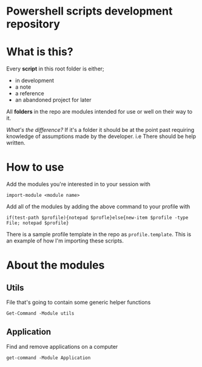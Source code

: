 ﻿# Powershell scripts development repository

# What is this?

Every **script** in this root folder is either;

- in development
- a note
- a reference
- an abandoned project for later

All **folders** in the repo are modules intended for use or well on their way to it.

*What's the difference?* If it's a folder it should be at the point past requiring knowledge of assumptions made by the developer. i.e There should be help written.

# How to use

Add the modules you're interested in to your session with

    import-module <module name>

Add all of the modules by adding the above command to your profile with

    if(test-path $profile){notepad $profle}else{new-item $profile -type File; notepad $profile}

There is a sample profile template in the repo as `profile.template`. This is an example of how I'm importing these scripts.

# About the modules

## Utils

File that's going to contain some generic helper functions

    Get-Command -Module utils

## Application

Find and remove applications on a computer

    get-command -Module Application

